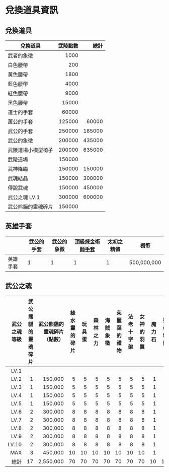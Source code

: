 # 兌換道具資訊

## 兌換道具

| 兌換道具      | 武陵點數   | 總計     |
|-----------|-------:|-------:|
| 武者的象徵     | 1000   |        |
| 白色腰帶      | 200    |        |
| 黃色腰帶      | 1800   |        |
| 藍色腰帶      | 4000   |        |
| 紅色腰帶      | 9000   |        |
| 黑色腰帶      | 15000  |        |
| 道士的手套     | 60000  |        |
| 蕭公的手套     | 125000 | 60000  |
| 武公的手套     | 250000 | 185000 |
| 武公的象徵     | 200000 | 435000 |
| 武陵道場小模型椅子 | 200000 | 635000 |
| 武陵道場      | 150000 |        |
| 武神降臨      | 150000 | 150000 |
| 武魂結晶      | 150000 | 300000 |
| 傳說武魂      | 150000 | 450000 |
| 武公之魂 LV.1 | 300000 | 600000 |
| 武公熊貓的靈魂碎片 | 150000 |        |

## 英雄手套

|      | 武公的手套 | 武公的象徵 | [頂級煉金術師手套](技術村/素材與道具製作/index.md) | 太初之精髓 | 楓幣           |
|------|-------|-------|----------|-------|--------------|
| 英雄手套 | 1     | 1     | 1        | 1     | 500,000,000  |

## 武公之魂

| 武公之魂等級 | 武公熊貓的靈魂碎片 | 武公熊貓的靈魂碎片（點數） | 綠水靈的碎片 | 玩具蛋 | 森林之力 | 海賊象徵 | 茱麗葉的禮物 | 法老十字架 | 女神的羽翼 | 魔力石 | 靈魂精髓 | 太初之精髓 | 楓幣            |
|-------:|----------:|--------------:|-------:|----:|-----:|-----:|-------:|------:|------:|----:|-----:|------:|--------------:|
| LV.1   |           |               |        |     |      |      |        |       |       |     |      |       |               |
| LV.2   | 1         | 150,000       | 5      | 5   | 5    | 5    | 5      | 5     | 5     | 1   | 1    | 1     | 500,000,000   |
| LV.3   | 1         | 150,000       | 5      | 5   | 5    | 5    | 5      | 5     | 5     | 1   | 1    | 1     | 500,000,000   |
| LV.4   | 1         | 150,000       | 5      | 5   | 5    | 5    | 5      | 5     | 5     | 1   | 1    | 1     | 500,000,000   |
| LV.5   | 1         | 150,000       | 5      | 5   | 5    | 5    | 5      | 5     | 5     | 1   | 1    | 1     | 500,000,000   |
| LV.6   | 2         | 300,000       | 8      | 8   | 8    | 8    | 8      | 8     | 8     | 1   | 1    | 1     | 500,000,000   |
| LV.7   | 2         | 300,000       | 8      | 8   | 8    | 8    | 8      | 8     | 8     | 1   | 1    | 1     | 500,000,000   |
| LV.8   | 2         | 300,000       | 8      | 8   | 8    | 8    | 8      | 8     | 8     | 1   | 1    | 1     | 500,000,000   |
| LV.9   | 2         | 300,000       | 8      | 8   | 8    | 8    | 8      | 8     | 8     | 1   | 1    | 1     | 500,000,000   |
| LV.10  | 2         | 300,000       | 8      | 8   | 8    | 8    | 8      | 8     | 8     | 1   | 1    | 1     | 500,000,000   |
| MAX    | 3         | 450,000       | 10     | 10  | 10   | 10   | 10     | 10    | 10    | 1   | 1    | 1     | 500,000,000   |
| 總計     | 17        | 2,550,000     | 70     | 70  | 70   | 70   | 70     | 70    | 70    | 10  | 10   | 10    | 5,000,000,000 |
